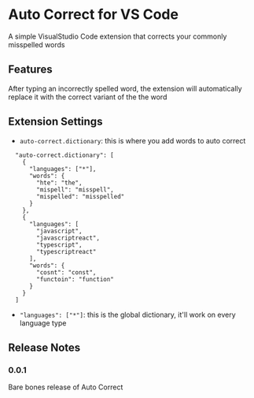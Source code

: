 # Auto Correct for VS Code

A simple VisualStudio Code extension that corrects your commonly misspelled words

## Features

After typing an incorrectly spelled word, the extension will automatically replace it with the correct variant of the the word

## Extension Settings

* `auto-correct.dictionary`: this is where you add words to auto correct
```
  "auto-correct.dictionary": [
    {
      "languages": ["*"],
      "words": {
        "hte": "the",
        "mispell": "misspell",
        "mispelled": "misspelled"
      }
    },
    {
      "languages": [
        "javascript",
        "javascriptreact",
        "typescript",
        "typescriptreact"
      ],
      "words": {
        "cosnt": "const",
        "functoin": "function"
      }
    }
  ]
```

* `"languages": ["*"]`: this is the global dictionary, it'll work on every language type
 

## Release Notes

### 0.0.1

Bare bones release of Auto Correct